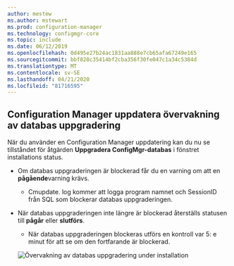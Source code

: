 ```yaml
---
author: mestew
ms.author: mstewart
ms.prod: configuration-manager
ms.technology: configmgr-core
ms.topic: include
ms.date: 06/12/2019
ms.openlocfilehash: 0d495e27b24ac1831aa888e7cb65afa67249e165
ms.sourcegitcommit: bbf820c35414bf2cba356f30fe047c1a34c5384d
ms.translationtype: MT
ms.contentlocale: sv-SE
ms.lasthandoff: 04/21/2020
ms.locfileid: "81716595"
---
```

## <a name="configuration-manager-update-database-upgrade-monitoring"></a>Configuration Manager uppdatera övervakning av databas uppgradering

När du använder en Configuration Manager uppdatering kan du nu se tillståndet för åtgärden **Uppgradera ConfigMgr-databas** i fönstret installations status.

- Om databas uppgraderingen är blockerad får du en varning om att en **pågående**varning krävs.
   - Cmupdate. log kommer att logga program namnet och SessionID från SQL som blockerar databas uppgraderingen.
- När databas uppgraderingen inte längre är blockerad återställs statusen till **pågår** eller **slutförs**.
   - När databas uppgraderingen blockeras utförs en kontroll var 5: e minut för att se om den fortfarande är blockerad.

   ![Övervakning av databas uppgradering under installation](../../media/4200581-database-upgrade-monitoring.png)


